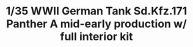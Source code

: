 ---
layout: product
title: "1/35 WWII German Tank  Sd.Kfz.171 Panther A mid-early production w/ full interior kit"
price: "6500" 
desc: "Maketa"
img_path: "/assets/img/TAKO2098.webp"
brand: "N/A"
available: true
special_offer: false
new: false
soon: false
cat: "010000"
subcat: "010200"
subsubcat: "0N/A"
sifra: "TAKO2098"
popular: false
---